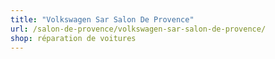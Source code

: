 ```yaml
---
title: "Volkswagen Sar Salon De Provence"
url: /salon-de-provence/volkswagen-sar-salon-de-provence/
shop: réparation de voitures
---
```

